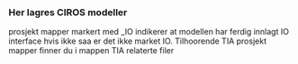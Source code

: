### Her lagres CIROS modeller
prosjekt mapper markert med _IO indikerer at modellen har ferdig innlagt IO interface hvis ikke saa er det ikke market IO.
Tilhoorende TIA prosjekt mapper finner du i mappen TIA relaterte filer
